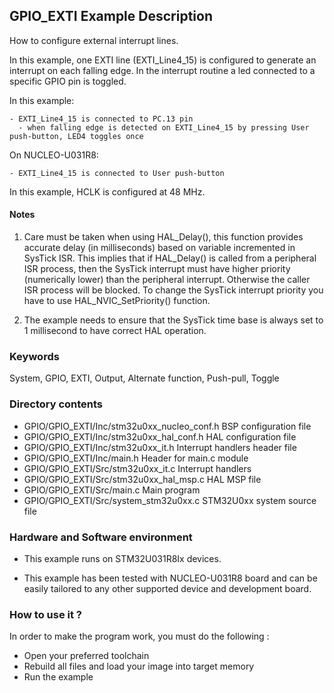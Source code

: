 ## <b>GPIO_EXTI Example Description</b>

How to configure external interrupt lines.

In this example, one EXTI line (EXTI_Line4_15) is configured to generate
an interrupt on each falling edge.
In the interrupt routine a led connected to a specific GPIO pin is toggled.

In this example:

    - EXTI_Line4_15 is connected to PC.13 pin
      - when falling edge is detected on EXTI_Line4_15 by pressing User push-button, LED4 toggles once

On NUCLEO-U031R8:

    - EXTI_Line4_15 is connected to User push-button

In this example, HCLK is configured at 48 MHz.

#### <b>Notes</b>

 1. Care must be taken when using HAL_Delay(), this function provides accurate delay (in milliseconds)
    based on variable incremented in SysTick ISR. This implies that if HAL_Delay() is called from
    a peripheral ISR process, then the SysTick interrupt must have higher priority (numerically lower)
    than the peripheral interrupt. Otherwise the caller ISR process will be blocked.
    To change the SysTick interrupt priority you have to use HAL_NVIC_SetPriority() function.

 2. The example needs to ensure that the SysTick time base is always set to 1 millisecond
    to have correct HAL operation.

### <b>Keywords</b>

System, GPIO, EXTI, Output, Alternate function, Push-pull, Toggle

### <b>Directory contents</b>

  - GPIO/GPIO_EXTI/Inc/stm32u0xx_nucleo_conf.h     BSP configuration file
  - GPIO/GPIO_EXTI/Inc/stm32u0xx_hal_conf.h    HAL configuration file
  - GPIO/GPIO_EXTI/Inc/stm32u0xx_it.h          Interrupt handlers header file
  - GPIO/GPIO_EXTI/Inc/main.h                  Header for main.c module  
  - GPIO/GPIO_EXTI/Src/stm32u0xx_it.c          Interrupt handlers
  - GPIO/GPIO_EXTI/Src/stm32u0xx_hal_msp.c     HAL MSP file
  - GPIO/GPIO_EXTI/Src/main.c                  Main program
  - GPIO/GPIO_EXTI/Src/system_stm32u0xx.c      STM32U0xx system source file

### <b>Hardware and Software environment</b>

  - This example runs on STM32U031R8Ix devices.

  - This example has been tested with NUCLEO-U031R8 board and can be
    easily tailored to any other supported device and development board.

### <b>How to use it ?</b>

In order to make the program work, you must do the following :

 - Open your preferred toolchain
 - Rebuild all files and load your image into target memory
 - Run the example


